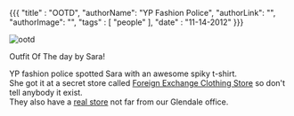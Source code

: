 {{{
  "title" : "OOTD",
  "authorName": "YP Fashion Police",
  "authorLink": "",
  "authorImage": "",
  "tags" : [ "people" ],
  "date" : "11-14-2012"
}}}

![ootd](http://i.imgur.com/RSLiD.jpg)

Outfit Of The day by Sara!

YP fashion police spotted Sara with an awesome spiky t-shirt.  
She got it at a secret store called [Foreign Exchange Clothing Store](http://www.shopfe.net/eshop/pages.php?pageid=37) so don't tell anybody it exist.  
They also have a [real store](http://www.yellowpages.com/glendale-ca/mip/foreign-exchange-464661235) not far from our Glendale office.

